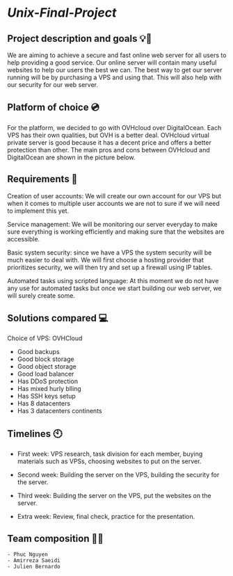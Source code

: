 # **_Unix-Final-Project_**

## Project description and goals 💡:goal_net:

 We are aiming to achieve a secure and fast online web server for all users to help providing a good service. Our online server will contain many useful                 websites to help our users the best we can. The best way to get our server running will be by purchasing a VPS and using that. This will also help with our             security for our web server.

## Platform of choice 💿
 For the platform, we decided to go with OVHcloud over DigitalOcean. Each VPS has their own qualities, but OVH is a better deal. OVHcloud virtual private server         is good because it has a decent price and offers a better protection than other. The main pros and cons between OVHcloud and DigitalOcean are shown in the              picture below. 

## Requirements 🔢
  Creation of user accounts: We will create our own account for our VPS but when it comes to multiple user accounts we are not to sure if we will need to implement       this yet. 

   Service management: We will be monitoring our server everyday to make sure everything is working efficiently and making sure that the websites are accessible. 

   Basic system security: since we have a VPS the system security will be much easier to deal with. We will first choose a hosting provider that prioritizes security,    we will then try and set up a firewall using IP tables. 

   Automated tasks using scripted language: At this moment we do not have any use for automated tasks but once we start building our web server, we will surely create    some.
   
## Solutions compared 💻
   Choice of VPS: OVHCloud
   
  - Good backups
  - Good block storage
  - Good object storage
  - Good load balancer
  - Has DDoS protection  
  - Has mixed hurly blling
  - Has SSH keys setup
  - Has 8 datacenters
  - Has 3 datacenters continents
   
       
               

## Timelines 🕙
   - First week: VPS research, task division for each member, buying materials such as VPSs, choosing websites to put on the server.
   
   - Second week: Building the server on the VPS, building the security for the server.
   
   - Third week: Building the server on the VPS, put the websites on the server.
   
   - Extra week: Review, final check, practice for the presentation.

## Team composition 👨‍💻
    - Phuc Nguyen
    - Amirreza Saeidi 
    - Julien Bernardo



